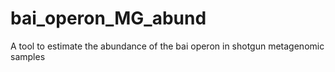 # bai_operon_MG_abund
A tool to estimate the abundance of the bai operon in shotgun metagenomic samples
